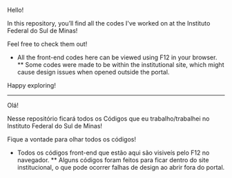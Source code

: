 Hello! 

In this repository, you’ll find all the codes I've worked on at the Instituto Federal do Sul de Minas! 

Feel free to check them out!

* All the front-end codes here can be viewed using F12 in your browser. 
** Some codes were made to be within the institutional site, which might cause design issues when opened outside the portal.

Happy exploring!

-------------------------------------------------------------------------------------------------------------------------------
Olá!

Nesse repositório ficará todos os Códigos que eu trabalho/trabalhei no Instituto Federal do Sul de Minas!

Fique a vontade para olhar todos os códigos!

* Todos os códigos front-end que estão aqui são visiveís pelo F12 no navegador.
** Alguns códigos foram feitos para ficar dentro do site institucional, o que pode ocorrer falhas de design ao abrir fora do portal.
